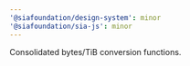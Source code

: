 ```yaml
---
'@siafoundation/design-system': minor
'@siafoundation/sia-js': minor
---
```


Consolidated bytes/TiB conversion functions.

